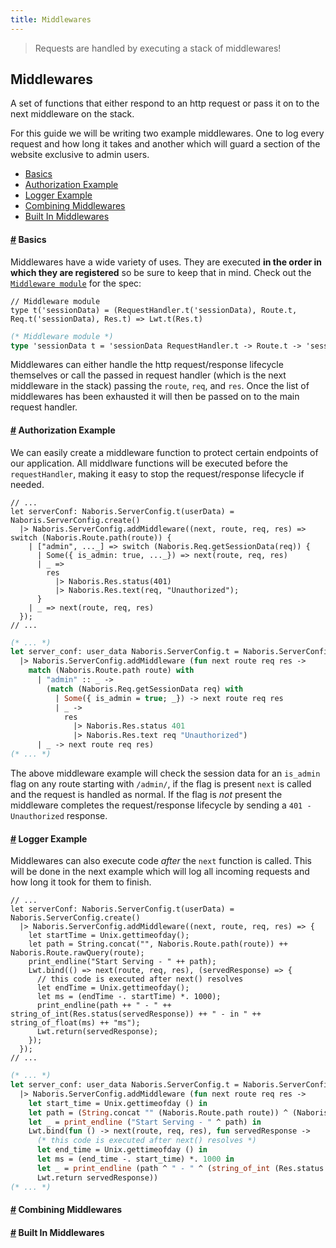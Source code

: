 ```yaml
---
title: Middlewares
---
```


> Requests are handled by executing a stack of middlewares!

## Middlewares
A set of functions that either respond to an http request or pass it on to the next
middleware on the stack.

For this guide we will be writing two example middlewares. One to log every request and how long it takes and another which will guard a section of the website exclusive to admin users.

- [Basics](#basics)
- [Authorization Example](#authorization-example)
- [Logger Example](#logger-example)
- [Combining Middlewares](#combining-middlewares)
- [Built In Middlewares](#built-in-middlewares)

#### <a name="basics" href="#basics">#</a> Basics
Middlewares have a wide variety of uses.  They are executed __in the order in which they are registered__ so be sure to keep that in mind. Check out the [`Middleware module`](/odocs/naboris/Naboris/Middleware/index.html) for the spec:

```reason
// Middleware module
type t('sessionData) = (RequestHandler.t('sessionData), Route.t, Req.t('sessionData), Res.t) => Lwt.t(Res.t)
```
```ocaml
(* Middleware module *)
type 'sessionData t = 'sessionData RequestHandler.t -> Route.t -> 'sessionData Req.t -> Res.t -> Res.t Lwt.t
```

Middlewares can either handle the http request/response lifecycle themselves or call the passed in request handler (which is the next middleware in the stack) passing the `route`, `req`, and `res`.  Once the list of middlewares has been exhausted it will then be passed on to the main request handler.

#### <a name="authorization-example" href="#authorization-example">#</a> Authorization Example
We can easily create a middleware function to protect certain endpoints of our application. All middlware functions will be executed before the `requestHandler`, making it easy to stop the request/response lifecycle if needed.

```reason
// ...
let serverConf: Naboris.ServerConfig.t(userData) = Naboris.ServerConfig.create()
  |> Naboris.ServerConfig.addMiddleware((next, route, req, res) => switch (Naboris.Route.path(route)) {
    | ["admin", ..._] => switch (Naboris.Req.getSessionData(req)) {
      | Some({ is_admin: true, ..._}) => next(route, req, res)
      | _ =>
        res
          |> Naboris.Res.status(401)
          |> Naboris.Res.text(req, "Unauthorized");
      }
    | _ => next(route, req, res)
  });
// ...
```
```ocaml
(* ... *)
let server_conf: user_data Naboris.ServerConfig.t = Naboris.ServerConfig.create ()
  |> Naboris.ServerConfig.addMiddleware (fun next route req res ->
    match (Naboris.Route.path route) with
      | "admin" :: _ ->
        (match (Naboris.Req.getSessionData req) with
          | Some({ is_admin = true; _}) -> next route req res
          | _ ->
            res
              |> Naboris.Res.status 401
              |> Naboris.Res.text req "Unauthorized")
      | _ -> next route req res)
(* ... *)
```

The above middleware example will check the session data for an `is_admin` flag on any route starting with `/admin/`, if the flag is present `next` is called and the request is handled as normal. If the flag is _not_ present the middleware completes the request/response lifecycle by sending a `401 - Unauthorized` response.


#### <a name="logger-example" href="#logger-example">#</a> Logger Example
Middlewares can also execute code _after_ the `next` function is called. This will be done in the next example which will log all incoming requests and how long it took for them to finish.

```reason
// ...
let serverConf: Naboris.ServerConfig.t(userData) = Naboris.ServerConfig.create()
  |> Naboris.ServerConfig.addMiddleware((next, route, req, res) => {
    let startTime = Unix.gettimeofday();
    let path = String.concat("", Naboris.Route.path(route)) ++ Naboris.Route.rawQuery(route);
    print_endline("Start Serving - " ++ path);
    Lwt.bind(() => next(route, req, res), (servedResponse) => {
      // this code is executed after next() resolves
      let endTime = Unix.gettimeofday();
      let ms = (endTime -. startTime) *. 1000);
      print_endline(path ++ " - " ++ string_of_int(Res.status(servedResponse)) ++ " - in " ++ string_of_float(ms) ++ "ms");
      Lwt.return(servedResponse);
    });
  });
// ...
```
```ocaml
(* ... *)
let server_conf: user_data Naboris.ServerConfig.t = Naboris.ServerConfig.create ()
  |> Naboris.ServerConfig.addMiddleware (fun next route req res ->
    let start_time = Unix.gettimeofday () in
    let path = (String.concat "" (Naboris.Route.path route)) ^ (Naboris.Route.rawQuery route) in
    let _ = print_endline ("Start Serving - " ^ path) in
    Lwt.bind(fun () -> next(route, req, res), fun servedResponse ->
      (* this code is executed after next() resolves *)
      let end_time = Unix.gettimeofday () in
      let ms = (end_time -. start_time) *. 1000 in
      let _ = print_endline (path ^ " - " ^ (string_of_int (Res.status servedResponse)) ^ " - in " ^ string_of_float(ms) ^ "ms") in
      Lwt.return servedResponse))
(* ... *)
```

#### <a name="combining-middlewares" href="#combining-middlewares">#</a> Combining Middlewares

#### <a name="built-in-middlewares" href="#built-in-middlewares">#</a> Built In Middlewares